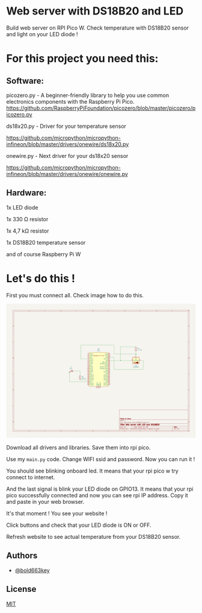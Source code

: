 

# Web server with DS18B20 and LED 

Build web server on RPI Pico W. Check temperature with DS18B20 sensor and light on your LED diode !


# For this project you need this:
## Software:
picozero.py - A beginner-friendly library to help you use common electronics components with the Raspberry Pi Pico. 
https://github.com/RaspberryPiFoundation/picozero/blob/master/picozero/picozero.py

ds18x20.py - Driver for your temperature sensor

https://github.com/micropython/micropython-infineon/blob/master/drivers/onewire/ds18x20.py

onewire.py - Next driver for your ds18x20 sensor

https://github.com/micropython/micropython-infineon/blob/master/drivers/onewire/onewire.py

## Hardware:
1x LED diode

1x 330 Ω resistor

1x 4,7 kΩ resistor

1x DS18B20 temperature sensor

and of course Raspberry Pi W

# Let's do this !

First you must connect all. Check image how to do this.

<IMG src="web_server_LED_ds18b20.png">

Download all drivers and libraries. Save them into rpi pico.

Use my `main.py` code. Change WIFI ssid and password. Now you can run it ! 

You should see blinking onboard led. It means that your rpi pico w try connect to internet. 

And the last signal is blink your LED diode on GPIO13. It means that your rpi pico successfully connected and now you can see rpi IP address. Copy it and paste in your web browser. 

It's that moment ! You see your website ! 

Click buttons and check that your LED diode is ON or OFF. 

Refresh website to see actual temperature from your DS18B20 sensor.
## Authors

- [@bold663key](https://www.github.com/bold663key)


## License

[MIT](https://choosealicense.com/licenses/mit/)

